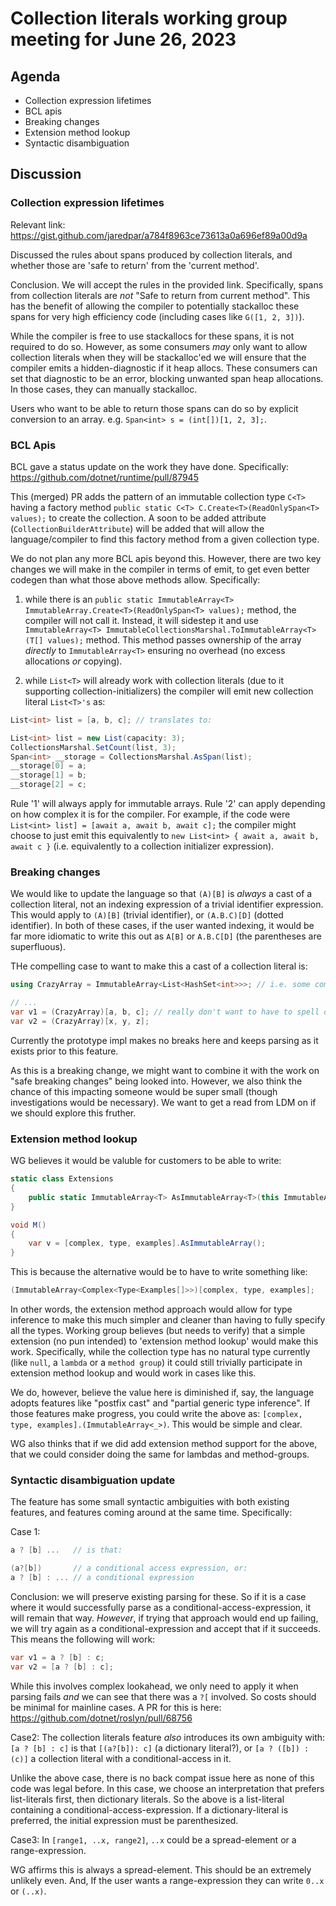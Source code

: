 # Collection literals working group meeting for June 26, 2023

## Agenda

* Collection expression lifetimes
* BCL apis
* Breaking changes
* Extension method lookup
* Syntactic disambiguation

## Discussion

### Collection expression lifetimes

Relevant link: https://gist.github.com/jaredpar/a784f8963ce73613a0a696ef89a00d9a

Discussed the rules about spans produced by collection literals, and whether those are 'safe to return' from the 'current method'.

Conclusion.  We will accept the rules in the provided link. Specifically, spans from collection literals are *not* "Safe to return from current method". This has the benefit of allowing the compiler to potentially stackalloc these spans for very high efficiency code (including cases like `G([1, 2, 3])`).

While the compiler is free to use stackallocs for these spans, it is not required to do so.  However, as some consumers *may* only want to allow collection literals when they will be stackalloc'ed we will ensure that the compiler emits a hidden-diagnostic if it heap allocs.  These consumers can set that diagnostic to be an error, blocking unwanted span heap allocations.  In those cases, they can manually stackalloc.

Users who want to be able to return those spans can do so by explicit conversion to an array.  e.g. `Span<int> s = (int[])[1, 2, 3];`. 

### BCL Apis

BCL gave a status update on the work they have done.  Specifically: https://github.com/dotnet/runtime/pull/87945

This (merged) PR adds the pattern of an immutable collection type `C<T>` having a factory method `public static C<T> C.Create<T>(ReadOnlySpan<T> values);` to create the collection.  A soon to be added attribute (`CollectionBuilderAttribute`) will be added that will allow the language/compiler to find this factory method from a given collection type.

We do not plan any more BCL apis beyond this.  However, there are two key changes we will make in the compiler in terms of emit, to get even better codegen than what those above methods allow.  Specifically:

1. while there is an `public static ImmutableArray<T> ImmutableArray.Create<T>(ReadOnlySpan<T> values);` method, the compiler will not call it.  Instead, it will sidestep it and use `ImmutableArray<T> ImmutableCollectionsMarshal.ToImmutableArray<T>(T[] values);` method.  This method passes ownership of the array *directly* to `ImmutableArray<T>` ensuring no overhead (no excess allocations *or* copying).

2. while `List<T>` will already work with collection literals (due to it supporting collection-initializers) the compiler will emit new collection literal `List<T>'s` as:

```c#
List<int> list = [a, b, c]; // translates to:

List<int> list = new List(capacity: 3);
CollectionsMarshal.SetCount(list, 3);
Span<int> __storage = CollectionsMarshal.AsSpan(list);
__storage[0] = a;
__storage[1] = b;
__storage[2] = c;
```

Rule '1' will always apply for immutable arrays.  Rule '2' can apply depending on how complex it is for the compiler.  For example, if the code were `List<int> list] = [await a, await b, await c];` the compiler might choose to just emit this equivalently to `new List<int> { await a, await b, await c }` (i.e. equivalently to a collection initializer expression).

### Breaking changes

We would like to update the language so that `(A)[B]` is *always* a cast of a collection literal, not an indexing expression of a trivial identifier expression.  This would apply to `(A)[B]` (trivial identifier), or `(A.B.C)[D]` (dotted identifier).  In both of these cases, if the user wanted indexing, it would be far more idiomatic to write this out as `A[B]` or `A.B.C[D]` (the parentheses are superfluous).

THe compelling case to want to make this a cast of a collection literal is:

```c#
using CrazyArray = ImmutableArray<List<HashSet<int>>>; // i.e. some complex collection type

// ...
var v1 = (CrazyArray)[a, b, c]; // really don't want to have to spell out the type in each location
var v2 = (CrazyArray)[x, y, z];
```

Currently the prototype impl makes no breaks here and keeps parsing as it exists prior to this feature.

As this is a breaking change, we might want to combine it with the work on "safe breaking changes" being looked into.  However, we also think the chance of this impacting someone would be super small (though investigations would be necessary).  We want to get a read from LDM on if we should explore this fruther.

### Extension method lookup

WG believes it would be valuble for customers to be able to write:

```c#
static class Extensions
{
    public static ImmutableArray<T> AsImmutableArray<T>(this ImmutableArray<T> array) => array;
}

void M()
{
    var v = [complex, type, examples].AsImmutableArray();
}
```

This is because the alternative would be to have to write something like:

```c#
(ImmutableArray<Complex<Type<Examples[]>>)[complex, type, examples];
```

In other words, the extension method approach would allow for type inference to make this much simpler and cleaner than having to fully specify all the types.  Working group believes (but needs to verify) that a simple extension (no pun intended) to 'extension method lookup' would make this work.  Specifically, while the collection type has no natural type currently (like `null`, a `lambda` or a `method group`) it could still trivially participate in extension method lookup and would work in cases like this.

We do, however, believe the value here is diminished if, say, the language adopts features like "postfix cast" and "partial generic type inference".  If those features make progress, you could write the above as:  ```[complex, type, examples].(ImmutableArray<_>)```.  This would be simple and clear.  

WG also thinks that if we did add extension method support for the above, that we could consider doing the same for lambdas and method-groups.

### Syntactic disambiguation update

The feature has some small syntactic ambiguities with both existing features, and features coming around at the same time.  Specifically:

Case 1:
```c#
a ? [b] ...   // is that:

(a?[b])       // a conditional access expression, or:
a ? [b] : ... // a conditional expression
```

Conclusion: we will preserve existing parsing for these.  So if it is a case where it would successfully parse as a conditional-access-expression, it will remain that way.  *However*, if trying that approach would end up failing, we will try again as a conditional-expression and accept that if it succeeds.  This means the following will work:

```c#
var v1 = a ? [b] : c;
var v2 = [a ? [b] : c];
```

While this involves complex lookahead, we only need to apply it when parsing fails *and* we can see that there was a `?[` involved.  So costs should be minimal for mainline cases.  A PR for this is here: https://github.com/dotnet/roslyn/pull/68756

Case2: 
The collection literals feature *also* introduces its own ambiguity with: `[a ? [b] : c]` is that `[(a?[b]): c]` (a dictionary literal?), or `[a ? ([b]) : (c)]` a collection literal with a conditional-access in it.

Unlike the above case, there is no back compat issue here as none of this code was legal before.  In this case, we choose an interpretation that prefers list-literals first, then dictionary literals.  So the above is a list-literal containing a conditional-access-expression.  If a dictionary-literal is preferred, the initial expression must be parenthesized.

Case3:
In `[range1, ..x, range2]`, `..x` could be a spread-element or a range-expression.

WG affirms this is always a spread-element.  This should be an extremely unlikely even.  And, If the user wants a range-expression they can write `0..x` or `(..x)`. 
